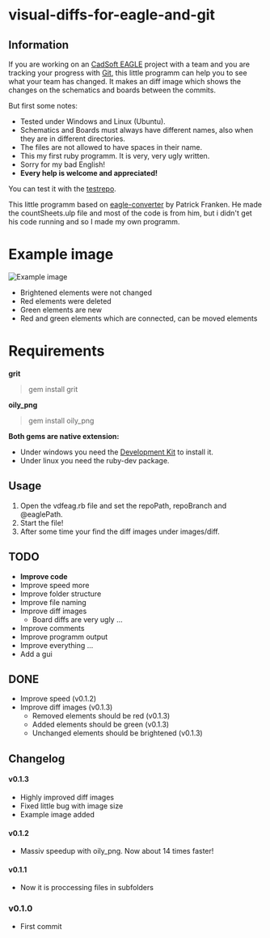 # visual-diffs-for-eagle-and-git

## Information
If you are working on an [CadSoft EAGLE](http://www.cadsoftusa.com/eagle-pcb-design-software/) project with a team and you are tracking your progress with [Git](http://git-scm.com/), this little programm can help you to see what your team has changed. It makes an diff image which shows the changes on the schematics and boards between the commits.

But first some notes:
* Tested under Windows and Linux (Ubuntu).
* Schematics and Boards must always have different names, also when they are in different directories.
* The files are not allowed to have spaces in their name.
* This my first ruby programm. It is very, very ugly written.
* Sorry for my bad English!
* **Every help is welcome and appreciated!**

You can test it with the [testrepo](https://github.com/hurik/visual-diffs-for-eagle-and-git_testrepo).

This little programm based on [eagle-converter](https://gitorious.org/gitedaous/eagle-converter) by Patrick Franken.
He made the countSheets.ulp file and most of the code is from him, but i didn't get his code running and so I made my own programm.


# Example image
![Example image](/hurik/visual-diffs-for-eagle-and-git/raw/master/example.png)
* Brightened elements were not changed
* Red elements were deleted
* Green elements are new
* Red and green elements which are connected, can be moved elements


# Requirements
**grit**
> gem install grit

**oily_png**
> gem install oily_png

**Both gems are native extension:**
* Under windows you need the [Development Kit](https://github.com/oneclick/rubyinstaller/wiki/Development-Kit) to install it.
* Under linux you need the ruby-dev package.


## Usage
1. Open the vdfeag.rb file and set the repoPath, repoBranch and @eaglePath.
1. Start the file!
1. After some time your find the diff images under images/diff.


## TODO
* **Improve code**
* Improve speed more
* Improve folder structure
* Improve file naming
* Improve diff images
    * Board diffs are very ugly ...
* Improve comments
* Improve programm output
* Improve everything ...
* Add a gui


## DONE
* Improve speed (v0.1.2)
* Improve diff images (v0.1.3)
    * Removed elements should be red (v0.1.3)
    * Added elements should be green (v0.1.3)
    * Unchanged elements should be brightened (v0.1.3)


## Changelog
#### v0.1.3
* Highly improved diff images
* Fixed little bug with image size
* Example image added

#### v0.1.2
* Massiv speedup with oily_png. Now about 14 times faster!

#### v0.1.1
* Now it is proccessing files in subfolders

### v0.1.0
* First commit